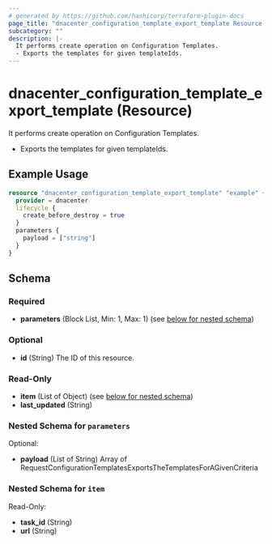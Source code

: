 ```yaml
---
# generated by https://github.com/hashicorp/terraform-plugin-docs
page_title: "dnacenter_configuration_template_export_template Resource - terraform-provider-dnacenter"
subcategory: ""
description: |-
  It performs create operation on Configuration Templates.
  - Exports the templates for given templateIds.
---
```


# dnacenter_configuration_template_export_template (Resource)

It performs create operation on Configuration Templates.
- Exports the templates for given templateIds.

## Example Usage

```terraform
resource "dnacenter_configuration_template_export_template" "example" {
  provider = dnacenter
  lifecycle {
    create_before_destroy = true
  }
  parameters {
    payload = ["string"]
  }
}
```

<!-- schema generated by tfplugindocs -->
## Schema

### Required

- **parameters** (Block List, Min: 1, Max: 1) (see [below for nested schema](#nestedblock--parameters))

### Optional

- **id** (String) The ID of this resource.

### Read-Only

- **item** (List of Object) (see [below for nested schema](#nestedatt--item))
- **last_updated** (String)

<a id="nestedblock--parameters"></a>
### Nested Schema for `parameters`

Optional:

- **payload** (List of String) Array of RequestConfigurationTemplatesExportsTheTemplatesForAGivenCriteria


<a id="nestedatt--item"></a>
### Nested Schema for `item`

Read-Only:

- **task_id** (String)
- **url** (String)


